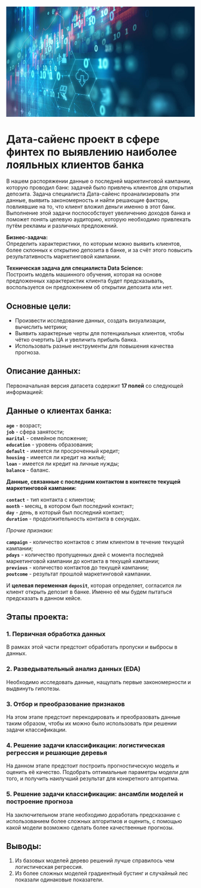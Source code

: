 ![](/11440.jpg)

# Дата-сайенc проект в сфере финтех по выявлению наиболее лояльных клиентов банка

В нашем распоряжении данные о последней маркетинговой кампании, которую проводил банк: задачей было привлечь клиентов для открытия депозита. Задача специалиста Дата-сайенc проанализировать эти данные, выявить закономерность и найти решающие факторы, повлиявшие на то, что клиент вложил деньги именно в этот банк. Выполнение этой задачи поспособствует увеличению доходов банка и поможет понять целевую аудиторию, которую необходимо привлекать путём рекламы и различных предложений.

**Бизнес-задача:**<br> Определить характеристики, по которым можно выявить клиентов, более склонных к открытию депозита в банке, и за счёт этого повысить результативность маркетинговой кампании.

**Техническая задача для специалиста Data Science:** <br>Построить модель машинного обучения, которая на основе предложенных характеристик клиента будет предсказывать, воспользуется он предложением об открытии депозита или нет.

## Основные цели:

* Произвести исследование данных, создать визуализации, вычислить метрики;<br>
* Выявить характерные черты для потенциальных клиентов, чтобы чётко очертить ЦА и увеличить прибыль банка.
* Использовать разные инструменты для повышения качества прогноза.

## Описание данных:

Первоначальная версия датасета содержит **17 полей** со следующей информацией:

## **Данные о клиентах банка:**

**`age`** - возраст;<br>
**`job`** - сфера занятости;<br>
**`marital`** - семейное положение;<br>
**`education`** - уровень образования;<br>
**`default`** - имеется ли просроченный кредит;<br>
**`housing`** - имеется ли кредит на жильё;<br>
**`loan`** - имеется ли кредит на личные нужды;<br>
**`balance`** - баланс.

**Данные, связанные с последним контактом в контексте текущей маркетинговой кампании:**

**`contact`** - тип контакта с клиентом;<br>
**`month`** - месяц, в котором был последний контакт;<br>
**`day`** - день, в который был последний контакт;<br>
**`duration`** - продолжительность контакта в секундах.

*Прочие признаки:*

**`campaign`** - количество контактов с этим клиентом в течение текущей кампании;<br>
**`pdays`** - количество пропущенных дней с момента последней маркетинговой кампании до контакта в текущей кампании;<br>
**`previous`** - количество контактов до текущей кампании;<br>
**`poutcome`** - результат прошлой маркетинговой кампании.

И **целевая переменная** **`deposit`**, которая определяет, согласится ли клиент открыть депозит в банке. Именно её мы будем пытаться предсказать в данном кейсе.

## Этапы проекта:

### 1. Первичная обработка данных

В рамках этой части предстоит обработать пропуски и выбросы в данных.

### 2. Разведывательный анализ данных (EDA)

Необходимо исследовать данные, нащупать первые закономерности и выдвинуть гипотезы.

### 3. Отбор и преобразование признаков

На этом этапе предстоит перекодировать и преобразовать данные таким образом, чтобы их можно было использовать при решении задачи классификации. 

### 4. Решение задачи классификации: логистическая регрессия и решающие деревья

На данном этапе предстоит построить прогностическую модель и оценить её качество. Подобрать оптимальные параметры модели для того, и получить наилучший результат для конкретного алгоритма.

### 5. Решение задачи классификации: ансамбли моделей и построение прогноза

На заключительном этапе необходимо доработать предсказание с использованием более сложных алгоритмов и оценить, с помощью какой модели возможно сделать более качественные прогнозы.


## Выводы:
1. Из базовых моделей дерево решений лучше справилось чем логистическая регрессия.
2. Из более сложных моделей градиентный бустинг и случайный лес показали одинаковые показатели.
